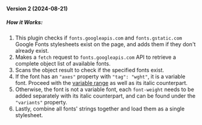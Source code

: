 #### Version 2 (2024-08-21)

##### How it Works:
1. This plugin checks if `fonts.googleapis.com` and `fonts.gstatic.com` Google Fonts stylesheets exist on the page, and adds them if they don't already exist.
2. Makes a `fetch` request to `fonts.googleapis.com` API to retrieve a complete object list of available fonts.
3. Scans the object result to check if the specified fonts exist.
4. If the font has an `"axes"` property with `"tag": "wght"`, it is a variable font. Proceed with the [variable range](https://fonts.google.com/knowledge/using_type/loading_variable_fonts_on_the_web) as well as its italic counterpart.
5. Otherwise, the font is not a variable font, each `font-weight` needs to be added separately with its italic counterpart, and can be found under the `"variants"` property.
6. Lastly, combine all fonts' strings together and load them as a single stylesheet.
